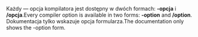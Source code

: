 
<span data-ttu-id="b259d-101">Każdy — opcja kompilatora jest dostępny w dwóch formach: **-opcja** i **/opcja**.</span><span class="sxs-lookup"><span data-stu-id="b259d-101">Every compiler option is available in two forms: **-option** and **/option**.</span></span> <span data-ttu-id="b259d-102">Dokumentacja tylko wskazuje opcja formularza.</span><span class="sxs-lookup"><span data-stu-id="b259d-102">The documentation only shows the -option form.</span></span> 
